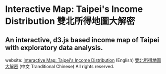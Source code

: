 # Interactive Map: Taipei's Income Distribution 雙北所得地圖大解密
## An interactive, d3.js based income map of Taipei with exploratory data analysis.
website: [Interactive Map: Taipei's Income Distribution](https://missmoss.github.io/taipei-income-map/) (English)
[雙北所得地圖大解密](https://missmoss.github.io/taipei-income-map/zh.html) (中文 Tranditional Chinese)
All rights reserved.